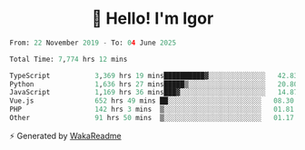 <h1 align="center">👋 Hello! I'm Igor</h1>

<!--START_SECTION:waka-->

```python
From: 22 November 2019 - To: 04 June 2025

Total Time: 7,774 hrs 12 mins

TypeScript           3,369 hrs 19 mins██████████▓░░░░░░░░░░░░░░   42.83 %
Python               1,636 hrs 27 mins█████▒░░░░░░░░░░░░░░░░░░░   20.80 %
JavaScript           1,169 hrs 36 mins███▓░░░░░░░░░░░░░░░░░░░░░   14.87 %
Vue.js               652 hrs 49 mins ██░░░░░░░░░░░░░░░░░░░░░░░   08.30 %
PHP                  142 hrs 3 mins  ▒░░░░░░░░░░░░░░░░░░░░░░░░   01.81 %
Other                91 hrs 50 mins  ▒░░░░░░░░░░░░░░░░░░░░░░░░   01.17 %
```

<!--END_SECTION:waka-->

⚡ Generated by [WakaReadme](https://github.com/athul/waka-readme)
